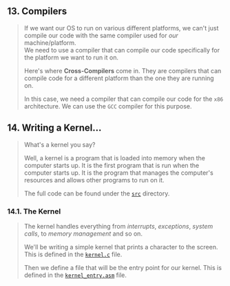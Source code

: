 
## 13. Compilers

> If we want our OS to run on various different platforms, we can't just compile our code with the same compiler used for *our* machine/platform. <br>We need to use a compiler that can compile our code specifically for the platform we want to run it on.
>
> Here's where **Cross-Compilers** come in. They are compilers that can compile code for a different platform than the one they are running on.
>
> In this case, we need a compiler that can compile our code for the `x86` architecture. We can use the `GCC` compiler for this purpose.


## 14. Writing a Kernel...

> What's a kernel you say?
>
> Well, a kernel is a program that is loaded into memory when the computer starts up. It is the first program that is run when the computer starts up. It is the program that manages the computer's resources and allows other programs to run on it.
>
> The full code can be found under the <a href="../src">`src`</a> directory.

### 14.1. The Kernel

> The kernel handles everything from *interrupts*, *exceptions*, *system calls*, to *memory management* and so on.
>
> We'll be writing a simple kernel that prints a character to the screen. This is defined in the <a href="../src/kernel.c">`kernel.c`</a> file.
>
> Then we define a file that will be the entry point for our kernel. This is defined in the <a href="../src/kernel_entry.asm">`kernel_entry.asm`</a> file.